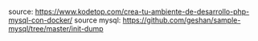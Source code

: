 source: https://www.kodetop.com/crea-tu-ambiente-de-desarrollo-php-mysql-con-docker/
source mysql: https://github.com/geshan/sample-mysql/tree/master/init-dump
